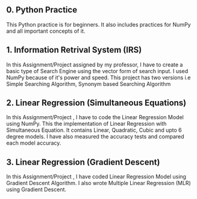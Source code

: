 ## 0. Python Practice
This Python practice is for beginners. It also includes practices for NumPy and all important concepts of it.  

## 1. Information Retrival System (IRS)
In this Assignment/Project assigned by my professor, I have to create a basic type of Search Engine using the vector form of search input. I used NumPy because of it's power and speed. This project has two versions i.e Simple Searching Algorithm, Synonym based Searching Algorithm

## 2. Linear Regression (Simultaneous Equations)
In this Assignment/Project , I have to code the Linear Regression Model using NumPy. This the implementation of Linear Regression with Simultaneous Equation. It contains Linear, Quadratic, Cubic and upto 6 degree models. I have also measured the accuracy tests and compared each model accuracy.

## 3. Linear Regression (Gradient Descent)
In this Assignment/Project , I have coded Linear Regression Model using Gradient Descent Algorithm. I also wrote Multiple Linear Regression (MLR) using Gradient Descent. 
